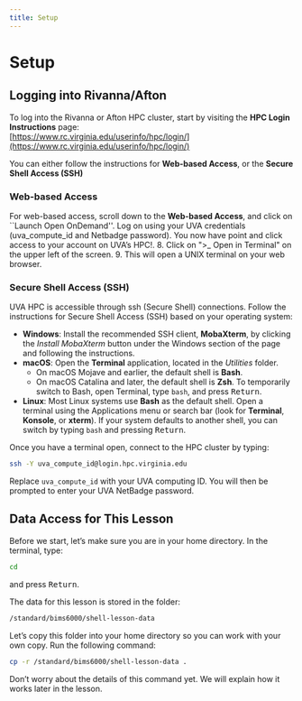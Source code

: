 ```yaml
---
title: Setup
---
```


# Setup

## Logging into Rivanna/Afton

To log into the Rivanna or Afton HPC cluster, start by visiting the **HPC Login Instructions** page:  
[https://www.rc.virginia.edu/userinfo/hpc/login/](https://www.rc.virginia.edu/userinfo/hpc/login/)

You can either follow the instructions for **Web-based Access**, or the **Secure Shell Access (SSH)**

### Web-based Access
For web-based access, scroll down to the **Web-based Access**, and click on ``Launch Open OnDemand''. Log on using your UVA credentials (uva_compute_id and Netbadge password). You now have point and click access to your account on UVA’s HPC!. 8.	Click on ">_ Open in Terminal" on the upper left of the screen. 9.	This will open a UNIX terminal on your web browser.

### Secure Shell Access (SSH)
UVA HPC is accessible through ssh (Secure Shell) connections. Follow the instructions for Secure Shell Access (SSH) based on your operating system:

- **Windows**: Install the recommended SSH client, **MobaXterm**, by clicking the *Install MobaXterm* button under the Windows section of the page and following the instructions.  
- **macOS**: Open the **Terminal** application, located in the *Utilities* folder.  
  - On macOS Mojave and earlier, the default shell is **Bash**.  
  - On macOS Catalina and later, the default shell is **Zsh**. To temporarily switch to Bash, open Terminal, type `bash`, and press <kbd>Return</kbd>.  
- **Linux**: Most Linux systems use **Bash** as the default shell. Open a terminal using the Applications menu or search bar (look for **Terminal**, **Konsole**, or **xterm**). If your system defaults to another shell, you can switch by typing `bash` and pressing <kbd>Return</kbd>.  

Once you have a terminal open, connect to the HPC cluster by typing:

```bash
ssh -Y uva_compute_id@login.hpc.virginia.edu
```

Replace `uva_compute_id` with your UVA computing ID. You will then be prompted to enter your UVA NetBadge password.

## Data Access for This Lesson
Before we start, let’s make sure you are in your home directory. In the terminal, type:

```bash
cd
```

and press <kbd>Return</kbd>.

The data for this lesson is stored in the folder:

```bash
/standard/bims6000/shell-lesson-data
```

Let’s copy this folder into your home directory so you can work with your own copy. Run the following command:

```bash
cp -r /standard/bims6000/shell-lesson-data .
```

Don’t worry about the details of this command yet. We will explain how it works later in the lesson.

